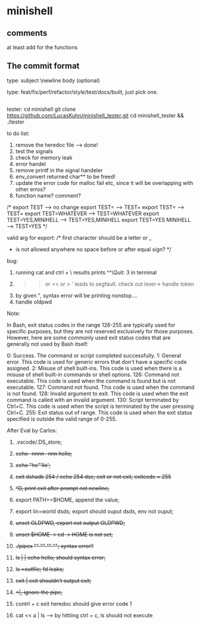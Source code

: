 # minishell

## comments

at least add for the functions

## The commit format

type: subject
\newline
body (optional)

type: feat/fix/perf/refactor/style/test/docs/built, just pick one.

##

tester:
cd minishell
git clone https://github.com/LucasKuhn/minishell_tester.git
cd minishell_tester && ./tester


to do list:

1. remove the heredoc file --> done!
2. test the signals
3. check for memory leak
4. error handel
5. remove printf in the signal handeler
6. env_convert returned char** to be freed!
7. update the error code for malloc fail etc, since it will be overlapping with other erros?
8. function name? comment?


/*
export TEST --> no change
export TEST= --> TEST=
export TEST= --> TEST=
export TEST=WHATEVER --> TEST=WHATEVER
export TEST=YES,MINIHELL --> TEST=YES,MINIHELL
export TEST=YES MINIHELL --> TEST=YES
*/

valid arg for export:
/*
first character should be a letter or _
- is not allowed anywhere
 no space before or after equal sign?
 */

bug:
1. running cat and ctrl + \ results prints ^\^\Quit: 3 in terminal
2. >> or << or > ' leads to segfault. check out lexer-> handle token
3. by given ", syntax error will be printing nonstop....
4. handle oldpwd


Note:

In Bash, exit status codes in the range 126-255 are typically used for specific purposes,
but they are not reserved exclusively for those purposes. However, here are some commonly
used exit status codes that are generally not used by Bash itself:

0: Success. The command or script completed successfully.
1: General error. This code is used for generic errors that don't have a specific code assigned.
2: Misuse of shell built-ins. This code is used when there is a misuse of shell built-in commands or shell options.
126: Command not executable. This code is used when the command is found but is not executable.
127: Command not found. This code is used when the command is not found.
128: Invalid argument to exit. This code is used when the exit command is called with an invalid argument.
130: Script terminated by Ctrl+C. This code is used when the script is terminated by the user pressing Ctrl+C.
255: Exit status out of range. This code is used when the exit status specified is outside the valid range of 0-255.


After Eval by Carlos:

1. .vscode/.DS_store;
2. ~~echo -nnnn -nnn hello;~~

3. ~~echo "he"'llo';~~

4. ~~exit dshadk 254 / echo 254 dse; exit or not exit, exitcode = 255~~
5. ~~^D, print exit after prompt not newline;~~

6. export PATH+=$HOME, append the value;
7. export lin=world dsds; export should ouput dsds, env not ouput;

8. ~~unset OLDPWD, export not output OLDPWD;~~
9.  ~~unset $HOME -> cd -> HOME is not set;~~
10. ~~./pipex "" "" "" ""; syntax error!!~~
11. ~~ls | | echo hello; should syntax error;~~
12. ~~ls >outfile; fd leaks;~~
13. ~~exit | exit shouldn't output exit;~~
14. ~~<|, ignore the pipe;~~

1. contrl + c exit heredoc should give error code 1
2. cat << a | ls --> by hittiing ctrl + c, ls should not execute
